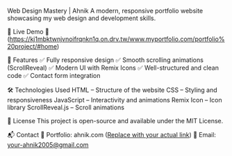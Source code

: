 Web Design Mastery | Ahnik
A modern, responsive portfolio website showcasing my web design and development skills.

🚀 Live Demo
🔗 (https://kj1mbktwnjvnoifrqnkn1q.on.drv.tw/www.myportfolio.com/portfolio%20project/#home) 

📌 Features
✅ Fully responsive design
✅ Smooth scrolling animations (ScrollReveal)
✅ Modern UI with Remix Icons
✅ Well-structured and clean code
✅ Contact form integration

🛠️ Technologies Used
HTML – Structure of the website
CSS – Styling and responsiveness
JavaScript – Interactivity and animations
Remix Icon – Icon library
ScrollReveal.js – Scroll animations

📝 License
This project is open-source and available under the MIT License.

📬 Contact
💼 Portfolio: ahnik.com ([Replace with your actual link](https://kj1mbktwnjvnoifrqnkn1q.on.drv.tw/www.myportfolio.com/portfolio%20project/#home))
📧 Email: your-ahnik2005@gmail.com



